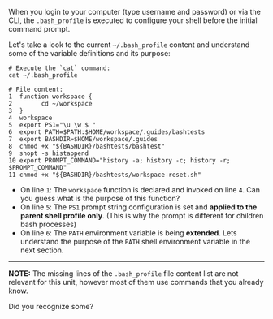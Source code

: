 When you login to your computer (type username and password) or via the CLI, the `.bash_profile` is executed to configure your shell before the initial command prompt.

Let's take a look to the current `~/.bash_profile` content and understand some of the variable definitions and its purpose:

```
# Execute the `cat` command:
cat ~/.bash_profile

# File content:
1  function workspace {
2        cd ~/workspace
3  }
4  workspace
5  export PS1="\u \w $ "
6  export PATH=$PATH:$HOME/workspace/.guides/bashtests
7  export BASHDIR=$HOME/workspace/.guides 
8  chmod +x "${BASHDIR}/bashtests/bashtest" 
9  shopt -s histappend 
10 export PROMPT_COMMAND="history -a; history -c; history -r; $PROMPT_COMMAND"
11 chmod +x "${BASHDIR}/bashtests/workspace-reset.sh"
```

- On line `1`: The `workspace` function is declared and invoked on line `4`. Can you guess what is the purpose of this function?
- On line `5`: The `PS1` prompt string configuration is set and __applied to the parent shell profile only__. (This is why the prompt is different for children bash processes)
- On line `6`: The `PATH` environment variable is being __extended__. Lets understand the purpose of the `PATH` shell environment variable in the next section. 

--- 
__NOTE:__ The missing lines of the `.bash_profile` file content list are not relevant for this unit, however most of them use commands that you already know. 

Did you recognize some?